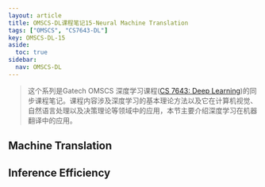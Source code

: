 ```yaml
---
layout: article
title: OMSCS-DL课程笔记15-Neural Machine Translation
tags: ["OMSCS", "CS7643-DL"]
key: OMSCS-DL-15
aside:
  toc: true
sidebar:
  nav: OMSCS-DL
---
```


> 这个系列是Gatech OMSCS 深度学习课程([CS 7643: Deep Learning](https://omscs.gatech.edu/cs-7643-deep-learning))的同步课程笔记。课程内容涉及深度学习的基本理论方法以及它在计算机视觉、自然语言处理以及决策理论等领域中的应用，本节主要介绍深度学习在机器翻译中的应用。
<!--more-->

## Machine Translation

## Inference Efficiency